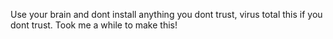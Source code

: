 Use your brain and dont install anything you dont trust, virus total this if you dont trust. Took me a while to make this!
